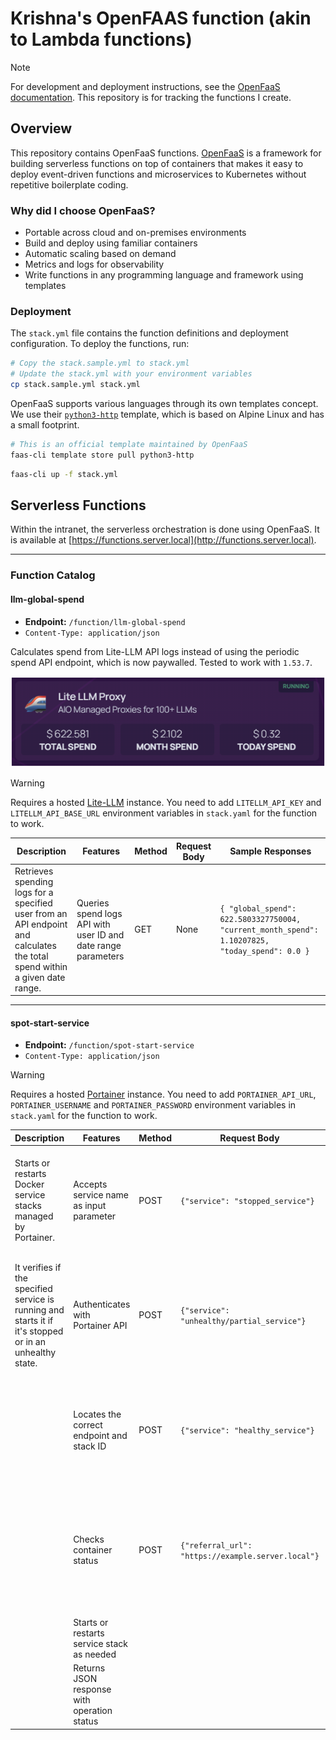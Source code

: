# Krishna's OpenFAAS function (akin to Lambda functions)

> [!NOTE]
> For development and deployment instructions, see the [OpenFaaS documentation](https://docs.openfaas.com/). This repository is for tracking the functions I create.

## Overview

This repository contains OpenFaaS functions. [OpenFaaS](https://www.openfaas.com/) is a framework for building serverless functions on top of containers that makes it easy to deploy event-driven functions and microservices to Kubernetes without repetitive boilerplate coding.

### Why did I choose OpenFaaS?

- Portable across cloud and on-premises environments
- Build and deploy using familiar containers
- Automatic scaling based on demand
- Metrics and logs for observability
- Write functions in any programming language and framework using templates

### Deployment

The `stack.yml` file contains the function definitions and deployment configuration. To deploy the functions, run:

```bash
# Copy the stack.sample.yml to stack.yml
# Update the stack.yml with your environment variables
cp stack.sample.yml stack.yml
```

OpenFaaS supports various languages through its own templates concept. We use their [`python3-http`](https://github.com/openfaas/python-flask-template) template, which is based on Alpine Linux and has a small footprint.

```bash
# This is an official template maintained by OpenFaaS
faas-cli template store pull python3-http
```

```bash
faas-cli up -f stack.yml
```

## Serverless Functions

Within the intranet, the serverless orchestration is done using OpenFaaS. It is available at [https://functions.server.local](http://functions.server.local).

---

### Function Catalog

#### llm-global-spend

- **Endpoint:** `/function/llm-global-spend`
- `Content-Type: application/json`

Calculates spend from Lite-LLM API logs instead of using the periodic spend API endpoint, which is now paywalled. Tested to work with `1.53.7`.

![Sample Request](docs/litellm-sample.png)

> [!WARNING]
> Requires a hosted [Lite-LLM](https://github.com/BerriAI/litellm) instance. You need to add `LITELLM_API_KEY` and `LITELLM_API_BASE_URL` environment variables in `stack.yaml` for the function to work.

| Description                                                                                                                 | Features                                                           | Method | Request Body | Sample Responses                                                                                   |
| --------------------------------------------------------------------------------------------------------------------------- | ------------------------------------------------------------------ | ------ | ------------ | -------------------------------------------------------------------------------------------------- |
| Retrieves spending logs for a specified user from an API endpoint and calculates the total spend within a given date range. | Queries spend logs API with user ID and date range parameters      | GET    | None         | ```{ "global_spend": 622.5803327750004, "current_month_spend": 1.10207825, "today_spend": 0.0 }``` |

---

#### spot-start-service

- **Endpoint:** `/function/spot-start-service`
- `Content-Type: application/json`

> [!WARNING]
> Requires a hosted [Portainer](https://github.com/portainer/portainer) instance. You need to add `PORTAINER_API_URL`, `PORTAINER_USERNAME` and `PORTAINER_PASSWORD` environment variables in `stack.yaml` for the function to work.

| Description                                                                                             | Features                                    | Method | Request Body                                           | Sample Responses                                                                                                                                                                                                          |
| ------------------------------------------------------------------------------------------------------- | ------------------------------------------- | ------ | ------------------------------------------------------ | ------------------------------------------------------------------------------------------------------------------------------------------------------------------------------------------------------------------------- |
| Starts or restarts Docker service stacks managed by Portainer.                                          | Accepts service name as input parameter     | POST   | ```{"service": "stopped_service"}```                   | ```{ "success": true, "message": "Service nextcloud successfully started", "details": { "service": "nextcloud", "endpoint": "prod-vm-1", "stack_id": "80" } }```                                                          |
| It verifies if the specified service is running and starts it if it's stopped or in an unhealthy state. | Authenticates with Portainer API            | POST   | ```{"service": "unhealthy/partial_service"}```         | ```{ "success": true, "message": "Service mediaservice successfully restarted", "details": { "service": "mediaservice", "endpoint": "prod-vm-1", "stack_id": "119" } }```                                                 |
|                                                                                                         | Locates the correct endpoint and stack ID   | POST   | ```{"service": "healthy_service"}```                   | ```{ "success": true, "message": "Service n8n is already running and healthy", "details": { "service": "n8n", "endpoint": "prod-vm-1", "stack_id": "181", "status": "healthy" } }```                                      |
|                                                                                                         | Checks container status                     | POST   | ```{"referral_url": "https://example.server.local"}``` | ```{'statusCode': 200, 'body': '{"success": true, "message": "Service 'example-stack' is already running", "action": "none", "endpoint_id": "10, "stack_id": "200"}', 'headers': {'Content-Type': 'application/json'}}``` |
|                                                                                                         | Starts or restarts service stack as needed  |        |                                                        |                                                                                                                                                                                                                           |
|                                                                                                         | Returns JSON response with operation status |        |                                                        |                                                                                                                                                                                                                           |
